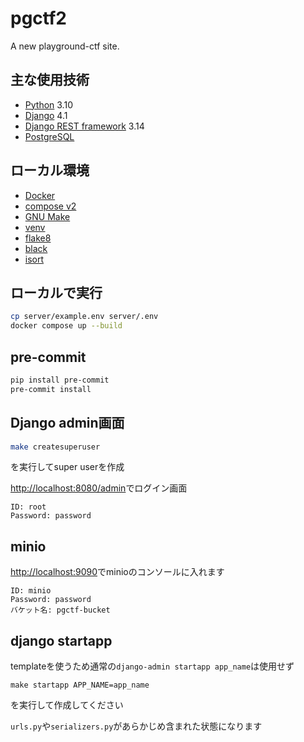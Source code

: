 # pgctf2
A new playground-ctf site.

## 主な使用技術
<!-- 増えたら追加していってください -->
- [Python](https://www.python.org/) 3.10
- [Django](https://www.djangoproject.com/) 4.1
- [Django REST framework](https://www.django-rest-framework.org/) 3.14
- [PostgreSQL](https://www.postgresql.org/)

## ローカル環境
- [Docker](https://www.docker.com/)
- [compose v2](https://docs.docker.com/compose/)
- [GNU Make](https://www.gnu.org/software/make/)
- [venv](https://docs.python.org/ja/3/library/venv.html)
- [flake8](https://github.com/PyCQA/flake8)
- [black](https://github.com/psf/black)
- [isort](https://github.com/PyCQA/isort)

## ローカルで実行
```sh
cp server/example.env server/.env
docker compose up --build
```

## pre-commit
```sh
pip install pre-commit
pre-commit install
```

## Django admin画面
```sh
make createsuperuser
```
を実行してsuper userを作成

[http://localhost:8080/admin](http://localhost:8080/admin)でログイン画面
```
ID: root
Password: password
```


## minio
[http://localhost:9090](http://localhost:9090)でminioのコンソールに入れます
```
ID: minio
Password: password
バケット名: pgctf-bucket
```

## django startapp
templateを使うため通常の`django-admin startapp app_name`は使用せず
```
make startapp APP_NAME=app_name
```
を実行して作成してください

`urls.py`や`serializers.py`があらかじめ含まれた状態になります
